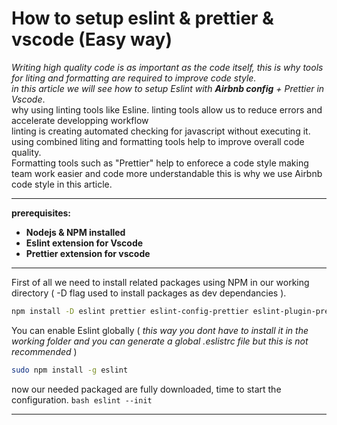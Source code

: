 # How to setup eslint & prettier & vscode (Easy way)



*Writing high quality code is as important as the code itself, this is why tools for liting and formatting are required to improve code style.  
in this article we will see how to setup Eslint with **Airbnb config** + Prettier in Vscode*.   
why using linting tools like Esline. linting tools allow us to reduce errors and accelerate developping workflow    
linting is creating automated checking for javascript without executing it.
using combined liting and formatting tools help to improve overall code quality.   
Formatting tools such as "Prettier" help to enforece a code style making team work easier and code more understandable this is why we use Airbnb code style in this article.
***
**prerequisites:**    
- **Nodejs & NPM installed**
- **Eslint extension for Vscode**
- **Prettier extension for vscode**   

***

First of all we need to install related packages using NPM in our working directory ( -D flag used to install packages as dev dependancies ).  

```bash
npm install -D eslint prettier eslint-config-prettier eslint-plugin-prettier
```
You can enable Eslint globally ( *this way you dont have to install it in the working folder and you can generate a global .eslistrc file but this is not recommended* )
```bash
sudo npm install -g eslint
````
now our needed packaged are fully downloaded, time to start the configuration.
`bash
eslint --init
`

---

